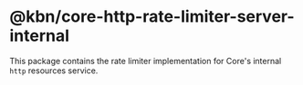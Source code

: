 # @kbn/core-http-rate-limiter-server-internal

This package contains the rate limiter implementation for Core's internal `http` resources service.
